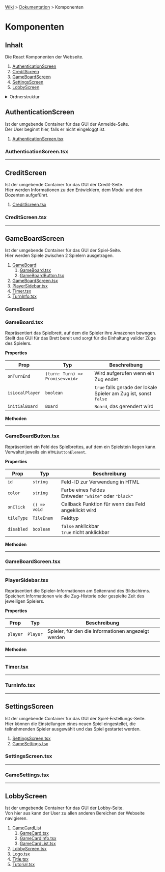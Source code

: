[Wiki](README.md) > [Dokumentation](Dokumentation.md) > Komponenten

# Komponenten

## Inhalt

Die React Komponenten der Webseite.

1. [AuthenticationScreen](#authenticationscreen)
2. [CreditScreen](#creditscreen)
3. [GameBoardScreen](#gameboardscreen)
4. [SettingsScreen](#gamecreationscreen)
5. [LobbyScreen](#lobbyscreen)

<details>
<summary>Ordnerstruktur</summary>

```
...
├── components
... ├── AuthenticationScreen
    │   └── AuthenticationScreen.tsx
    ├── CreditScreen
    │   ├── CreditScreen.tsx
    ├── GameBoardScreen
    │   ├── GameBoard
    │   │   ├── GameBoard.tsx
    │   │   └── GameBoardButton.tsx
    │   ├── GameBoardScreen.tsx
    │   ├── PlayerSidebar.tsx
    │   ├── Timer.tsx
    │   └── TurnInfo.tsx
    ├── SettingsScreen
    │   ├── SettingsScreen.tsx
    │   └── GameSettings.tsx
    └── LoobbyScreen
        ├── GameCardList
        │   ├── GameCard.tsx
        │   ├── GameCardInfo.tsx
        │   └── GameCardList.tsx
        ├── LobbyScreen.tsx
        ├── Logo.tsx
        ├── Title.tsx
        └── Tutorial.tsx
```

</details>

## AuthenticationScreen

Ist der umgebende Container für das GUI der Anmelde-Seite.  
Der User beginnt hier, falls er nicht eingeloggt ist.

1. [AuthenticationScreen.tsx](#authenticationscreen.tsx)

### AuthenticationScreen.tsx

---

## CreditScreen

Ist der umgebende Container für das GUI der Credit-Seite.  
Hier werden Informationen zu den Entwicklern, dem Modul und den Dozenten aufgeführt. 

1. [CreditScreen.tsx](url)

### CreditScreen.tsx

---

## GameBoardScreen

Ist der umgebende Container für das GUI der Spiel-Seite.  
Hier werden Spiele zwischen 2 Spielern ausgetragen.

1. [GameBoard](url)
    1. [GameBoard.tsx](url)
    2. [GameBoardButton.tsx](url)
2. [GameBoardScreen.tsx](url)
3. [PlayerSidebar.tsx](url)
4. [Timer.tsx](url)
5. [TurnInfo.tsx](url)

### GameBoard

### GameBoard.tsx

Repräsentiert das Spielbrett, auf dem die Spieler ihre Amazonen bewegen.  
Stellt das GUI für das Brett bereit und sorgt für die Einhaltung valider Züge des Spielers.

**Properties**

| Prop | Typ | Beschreibung |
| ------ | ------ | ------ |
| `onTurnEnd` | `(turn: Turn) => Promise<void>` | Wird aufgerufen wenn ein Zug endet |
| `isLocalPlayer` | `boolean` | `true` falls gerade der lokale Spieler am Zug ist, sonst `false` |
| `initialBoard` | `Board` | `Board`, das gerendert wird |

**Methoden**

---

### GameBoardButton.tsx

Repräsentiert ein Feld des Spielbrettes, auf dem ein Spielstein liegen kann.  
Verwaltet jeweils ein `HTMLButtonElement`.

**Properties**

| Prop | Typ | Beschreibung |
| ------ | ------ | ------ |
| `id` | `string` | Feld-ID zur Verwendung in HTML |
| `color` | `string` | Farbe eines Feldes <br> Entweder `"white"` oder `"black"` |
| `onClick` | `() => void` | Callback Funktion für wenn das Feld angeklickt wird |
| `tileType` | `TileEnum` | Feldtyp |
| `disabled` | `boolean` | `false` anklickbar <br> `true` nicht anklickbar |

**Methoden**

---

### GameBoardScreen.tsx

---

### PlayerSidebar.tsx

Repräsentiert die Spieler-Informationen am Seitenrand des Bildschirms.  
Speichert Informationen wie die Zug-Historie oder gespielte Zeit des jeweiligen Spielers.

**Properties**

| Prop | Typ | Beschreibung |
| ------ | ------ | ------ |
| `player` | `Player` | Spieler, für den die Informationen angezeigt werden |

**Methoden**

---

### Timer.tsx

---

### TurnInfo.tsx

---

## SettingsScreen

Ist der umgebende Container für das GUI der Spiel-Erstellungs-Seite.  
Hier können die Einstellungen eines neuen Spiel eingestellet, die teilnehmenden Spieler ausgewählt und das Spiel gestartet werden.

1. [SettingsScreen.tsx](url)
2. [GameSettings.tsx](url)

### SettingsScreen.tsx

---

### GameSettings.tsx

---

## LobbyScreen

Ist der umgebende Container für das GUI der Lobby-Seite.  
Von hier aus kann der User zu allen anderen Bereichen der Webseite navigieren.

1. [GameCardList](url)
    1. [GameCard.tsx](url)
    2. [GameCardInfo.tsx](url)
    3. [GameCardList.tsx](url)
2. [LobbyScreen.tsx](url)
3. [Logo.tsx](url)
4. [Title.tsx](url)
5. [Tutorial.tsx](url)
